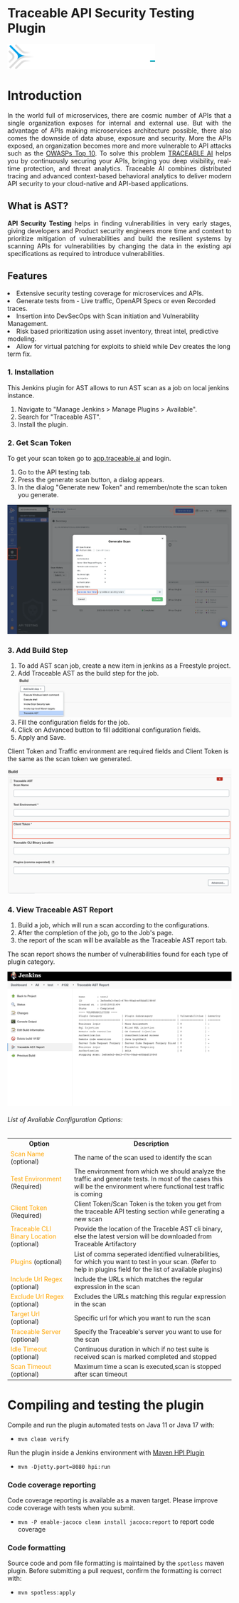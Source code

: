 # Traceable API Security Testing Plugin
<img>![img.png](img.png)</img>
# Introduction
<p align="justify">
In the world full of microservices, there are cosmic number of APIs that a single organization exposes for internal and external use. But with the advantage of APIs making microservices architecture possible, there also comes the downside of data abuse, exposure and security. More the APIs exposed, an organization becomes more and more vulnerable to API attacks such as the <a href="https://owasp.org/www-project-top-ten/">OWASPs Top 10</a>. To solve this problem <a href="www.traceable.ai">TRACEABLE AI</a> helps you by continuously securing your APIs, bringing you deep visibility, real-time protection, and threat analytics. Traceable AI combines distributed tracing and advanced context-based behavioral analytics to deliver modern API security to your cloud-native and API-based applications.
</p>

## What is AST?
<p align="justify">
<b>API Security Testing</b> helps in finding vulnerabilities in very early stages, giving developers and Product security engineers more time and context to prioritize mitigation of vulnerabilities and build the resilient systems by scanning APIs for vulnerabilities by changing the data in the existing api specifications as required to introduce vulnerabilities.
</p>

## Features
<li>Extensive security testing coverage for microservices and APIs.</li>
<li>Generate tests from - Live traffic, OpenAPI Specs or even Recorded traces.</li> 
<li>Insertion into DevSecOps with Scan initiation and Vulnerability Management.</li>
<li>Risk based prioritization using asset inventory, threat intel, predictive modeling.</li>
<li>Allow for virtual patching for exploits to shield while Dev creates the long term fix.</li>



### 1. Installation
This Jenkins plugin for AST allows to run AST scan as a job on local jenkins instance.

<ol>
<li>Navigate to "Manage Jenkins > Manage Plugins > Available".</li>
<li>Search for "Traceable AST".</li>
<li>Install the plugin.</li>
</ol>

### 2. Get Scan Token

To get your scan token go to [app.traceable.ai](https://app.traceable.ai/) and login.
<ol>
<li>Go to the API testing tab.</li>
<li>Press the generate scan button, a dialog appears.</li>
<li>In the dialog "Generate new Token" and remember/note the scan token you generate.</li>
</ol>

<img src="src/main/webapp/img/Readme_get_token.png"/>

### 3. Add Build Step


<ol>
    <li>To add AST scan job, create a new item in jenkins as a Freestyle project.</li>
    <li>Add Traceable AST as the build step for the job.</li>
    <img src="src/main/webapp/img/Readme_add_build.png"/>
    <li>Fill the configuration fields for the job.</li>
    <li>Click on Advanced button to fill additional configuration fields.</li>
    <li>Apply and Save.</li>
    
</ol>
Client Token and Traffic environment are required fields and Client Token is the same as the scan token we generated.
<p></p>
<img src="src/main/webapp/img/Readme_add_configuration.png"/>

### 4. View Traceable AST Report

<ol>
<li>Build a job, which will run a scan according to the configurations.</li>
<li>After the completion of the job, go to the Job's page.</li>
<li>the report of the scan will be available as the Traceable AST report tab.</li>
</ol>
The scan report shows the number of vulnerabilities found for each type of plugin category.
<p></p>
<img src="src/main/webapp/img/Readme_report.png"/>

<h6>List of Available Configuration Options:</h6>

<table>
<tr>
<th>Option</th>
<th>Description</th>
</tr>
<tr>
<td><span style="color:Orange">Scan Name</span> (optional)</td>
<td>The name of the scan used to identify the scan</td>
</tr>
<tr>
<td><span style="color:Orange">Test Environment</span> (Required)</td>
<td>The environment from which we should analyze the traffic and generate tests. In most of the cases this will be the environment where functional test traffic is coming</td>
</tr>
<tr>
<td><span style="color:Orange">Client Token</span> (Required)</td>
<td>Client Token/Scan Token is the token you get from the traceable API testing section while generating a new scan</td>
</tr>
<tr>
<td><span style="color:Orange">Traceable CLI Binary Location</span> (optional)</td>
<td>Provide the location of the Traceble AST cli binary, else the latest version will be downloaded from Traceable Artifactory</td>
</tr>
<tr>
<td ><span style="color:Orange">Plugins</span> (optional)</td>
<td>List  of comma seperated identified vulnerabilities, for which you want to test in your scan. (Refer to help in plugins field for the list of available plugins)</td>
</tr>
<tr>
<td ><span style="color:Orange">Include Url Regex</span> (optional)</td>
<td>Include the URLs which matches the regular expression in the scan</td>
</tr>
<tr>
<td ><span style="color:Orange">Exclude Url Regex</span> (optional)</td>
<td>Excludes the URLs matching this regular expression in the scan</td>
</tr>
<tr>
<td ><span style="color:Orange">Target Url</span> (optional)</td>
<td>Specific url for which you want to run the scan</td>
</tr>
<tr>
<td ><span style="color:Orange">Traceable Server</span> (optional)</td>
<td>Specify the Traceable's server you want to use for the scan</td>
</tr>
<tr>
<td><span style="color:Orange">Idle Timeout</span> (optional)</td>
<td>Continuous duration in which if no test suite is received scan is marked completed and stopped</td>
</tr>
<tr>
<td><span style="color:Orange">Scan Timeout</span> (optional)</td>
<td>Maximum time a scan is executed,scan is stopped after scan timeout</td>
</tr>
</table>

# Compiling and testing the plugin

Compile and run the plugin automated tests on Java 11 or Java 17 with:

* `mvn clean verify`

Run the plugin inside a Jenkins environment with <a href="https://jenkinsci.github.io/maven-hpi-plugin/run-mojo.html">Maven HPI Plugin</a>

* `mvn -Djetty.port=8080 hpi:run`
### Code coverage reporting

Code coverage reporting is available as a maven target.
Please improve code coverage with tests when you submit.

* `mvn -P enable-jacoco clean install jacoco:report` to report code coverage

### Code formatting

Source code and pom file formatting is maintained by the `spotless` maven plugin.
Before submitting a pull request, confirm the formatting is correct with:

* `mvn spotless:apply`









